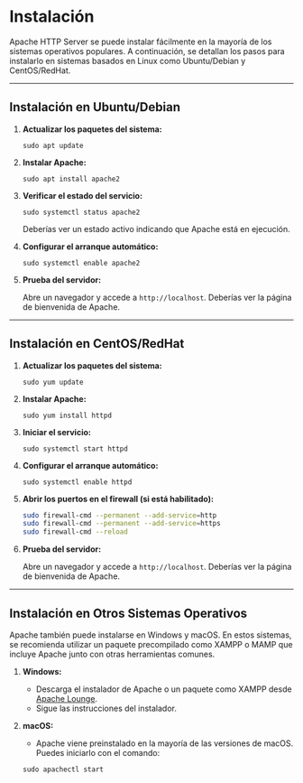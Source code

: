 # Instalación

Apache HTTP Server se puede instalar fácilmente en la mayoría de los sistemas operativos populares. A continuación, se detallan los pasos para instalarlo en sistemas basados en Linux como Ubuntu/Debian y CentOS/RedHat.

---

## Instalación en Ubuntu/Debian

1. **Actualizar los paquetes del sistema:**

   `sudo apt update`

2. **Instalar Apache:**

   `sudo apt install apache2`

3. **Verificar el estado del servicio:**

   `sudo systemctl status apache2`

   Deberías ver un estado activo indicando que Apache está en ejecución.

4. **Configurar el arranque automático:**

   `sudo systemctl enable apache2`

5. **Prueba del servidor:**

   Abre un navegador y accede a `http://localhost`. Deberías ver la página de bienvenida de Apache.

---

## Instalación en CentOS/RedHat

1. **Actualizar los paquetes del sistema:**

   `sudo yum update`

2. **Instalar Apache:**

   `sudo yum install httpd`

3. **Iniciar el servicio:**
   
   `sudo systemctl start httpd`

5. **Configurar el arranque automático:**

   `sudo systemctl enable httpd`

6. **Abrir los puertos en el firewall (si está habilitado):**

   ```bash
   sudo firewall-cmd --permanent --add-service=http
   sudo firewall-cmd --permanent --add-service=https
   sudo firewall-cmd --reload
   ```

7. **Prueba del servidor:**

   Abre un navegador y accede a `http://localhost`. Deberías ver la página de bienvenida de Apache.

---

## Instalación en Otros Sistemas Operativos

Apache también puede instalarse en Windows y macOS. En estos sistemas, se recomienda utilizar un paquete precompilado como XAMPP o MAMP que incluye Apache junto con otras herramientas comunes.

1. **Windows:**
   - Descarga el instalador de Apache o un paquete como XAMPP desde [Apache Lounge](https://www.apachelounge.com/).
   - Sigue las instrucciones del instalador.

2. **macOS:**
   - Apache viene preinstalado en la mayoría de las versiones de macOS. Puedes iniciarlo con el comando:
   
   `sudo apachectl start`
